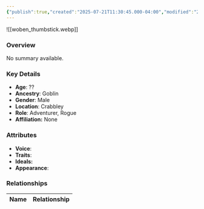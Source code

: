 ```yaml
---
{"publish":true,"created":"2025-07-21T11:30:45.000-04:00","modified":"2025-07-25T11:38:13.000-04:00","cssclasses":""}
---
```



![[woben_thumbstick.webp]]

### Overview
No summary available.

### Key Details
- **Age**: ??
- **Ancestry**: Goblin
- **Gender**: Male
- **Location**: Crabbley
- **Role**: Adventurer, Rogue
- **Affiliation:** None

### Attributes
- **Voice**: 
- **Traits**: 
- **Ideals:** 
- **Appearance**:

### Relationships

| Name  | Relationship |
| ----- | ------------ |
